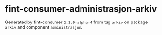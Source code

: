 # fint-consumer-administrasjon-arkiv

Generated by fint-consumer `2.1.0-alpha-4` from tag `arkiv` on package `arkiv` and component `administrasjon`.
